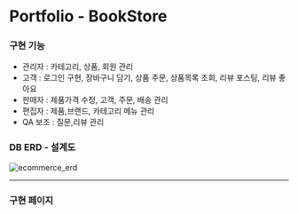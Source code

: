 # Portfolio -  BookStore

### 구현 기능
+ 관리자 : 카테고리, 상품, 회원 관리
+ 고객 : 로그인 구현, 장바구니 담기, 상품 주문, 상품목록 조회, 리뷰 포스팅, 리뷰 좋아요
+ 판매자 : 제품가격 수정, 고객, 주문, 배송 관리
+ 편집자 : 제품,브랜드, 카테고리 메뉴 관리
+ QA 보조 : 질문,리뷰 관리

### DB ERD - 설계도
![ecommerce_erd](https://user-images.githubusercontent.com/63361993/229774739-52c15443-6d75-4f40-9558-53553d521fca.png)

-------------------------------------------------------------------

### 구현 페이지

